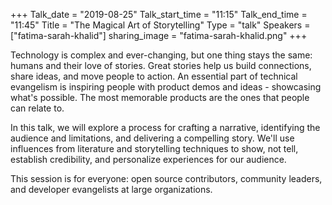 +++
Talk_date = "2019-08-25"
Talk_start_time = "11:15"
Talk_end_time = "11:45"
Title = "The Magical Art of Storytelling"
Type = "talk"
Speakers = ["fatima-sarah-khalid"]
sharing_image = "fatima-sarah-khalid.png"
+++

Technology is complex and ever-changing, but one thing stays the same: humans and their love of stories. Great stories help us build connections, share ideas, and move people to action. An essential part of technical evangelism is inspiring people with product demos and ideas - showcasing what's possible. The most memorable products are the ones that people can relate to.

In this talk, we will explore a process for crafting a narrative, identifying the audience and limitations, and delivering a compelling story. We'll use influences from literature and storytelling techniques to show, not tell, establish credibility, and personalize experiences for our audience.

This session is for everyone: open source contributors, community leaders, and developer evangelists at large organizations.
